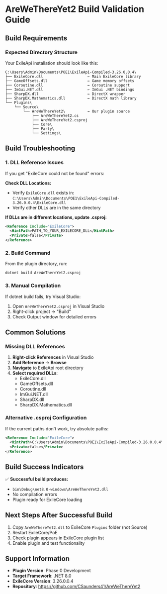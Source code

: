 # AreWeThereYet2 Build Validation Guide

## Build Requirements

### Expected Directory Structure
Your ExileApi installation should look like this:
```
C:\Users\Admin\Documents\POE1\ExileApi-Compiled-3.26.0.0.4\
├── ExileCore.dll                    ← Main ExileCore library
├── GameOffsets.dll                  ← Game memory offsets
├── Coroutine.dll                    ← Coroutine support
├── ImGui.NET.dll                    ← ImGui .NET bindings
├── SharpDX.dll                      ← DirectX wrapper
├── SharpDX.Mathematics.dll          ← DirectX math library
└── Plugins\
    └── Source\
        └── AreWeThereYet2\          ← Our plugin source
            ├── AreWeThereYet2.cs
            ├── AreWeThereYet2.csproj
            ├── Core\
            ├── Party\
            └── Settings\
```

## Build Troubleshooting

### 1. DLL Reference Issues
If you get "ExileCore could not be found" errors:

**Check DLL Locations:**
- Verify `ExileCore.dll` exists in: `C:\Users\Admin\Documents\POE1\ExileApi-Compiled-3.26.0.0.4\ExileCore.dll`
- Verify other DLLs are in the same directory

**If DLLs are in different locations, update .csproj:**
```xml
<Reference Include="ExileCore">
  <HintPath>PATH_TO_YOUR_EXILECORE_DLL</HintPath>
  <Private>false</Private>
</Reference>
```

### 2. Build Command
From the plugin directory, run:
```bash
dotnet build AreWeThereYet2.csproj
```

### 3. Manual Compilation
If dotnet build fails, try Visual Studio:
1. Open `AreWeThereYet2.csproj` in Visual Studio
2. Right-click project → "Build"
3. Check Output window for detailed errors

## Common Solutions

### Missing DLL References
1. **Right-click References** in Visual Studio
2. **Add Reference** → **Browse**
3. **Navigate** to ExileApi root directory
4. **Select required DLLs**:
   - ExileCore.dll
   - GameOffsets.dll
   - Coroutine.dll
   - ImGui.NET.dll
   - SharpDX.dll
   - SharpDX.Mathematics.dll

### Alternative .csproj Configuration
If the current paths don't work, try absolute paths:
```xml
<Reference Include="ExileCore">
  <HintPath>C:\Users\Admin\Documents\POE1\ExileApi-Compiled-3.26.0.0.4\ExileCore.dll</HintPath>
  <Private>false</Private>
</Reference>
```

## Build Success Indicators
✅ **Successful build produces:**
- `bin\Debug\net8.0-windows\AreWeThereYet2.dll`  
- No compilation errors
- Plugin ready for ExileCore loading

## Next Steps After Successful Build
1. Copy `AreWeThereYet2.dll` to ExileCore `Plugins` folder (not Source)
2. Restart ExileCore/PoE
3. Check plugin appears in ExileCore plugin list
4. Enable plugin and test functionality

## Support Information
- **Plugin Version**: Phase 0 Development
- **Target Framework**: .NET 8.0
- **ExileCore Version**: 3.26.0.0.4
- **Repository**: https://github.com/CSaunders41/AreWeThereYet2 